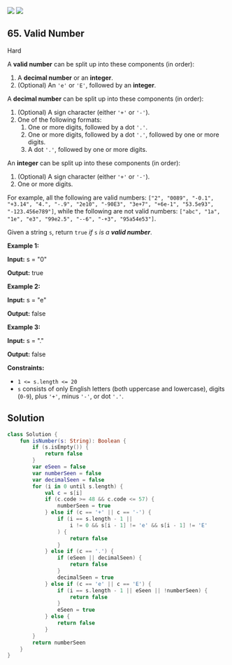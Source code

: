 [![](https://img.shields.io/github/stars/javadev/LeetCode-in-Kotlin?label=Stars&style=flat-square)](https://github.com/javadev/LeetCode-in-Kotlin)
[![](https://img.shields.io/github/forks/javadev/LeetCode-in-Kotlin?label=Fork%20me%20on%20GitHub%20&style=flat-square)](https://github.com/javadev/LeetCode-in-Kotlin/fork)

## 65\. Valid Number

Hard

A **valid number** can be split up into these components (in order):

1.  A **decimal number** or an **integer**.
2.  (Optional) An `'e'` or `'E'`, followed by an **integer**.

A **decimal number** can be split up into these components (in order):

1.  (Optional) A sign character (either `'+'` or `'-'`).
2.  One of the following formats:
    1.  One or more digits, followed by a dot `'.'`.
    2.  One or more digits, followed by a dot `'.'`, followed by one or more digits.
    3.  A dot `'.'`, followed by one or more digits.

An **integer** can be split up into these components (in order):

1.  (Optional) A sign character (either `'+'` or `'-'`).
2.  One or more digits.

For example, all the following are valid numbers: `["2", "0089", "-0.1", "+3.14", "4.", "-.9", "2e10", "-90E3", "3e+7", "+6e-1", "53.5e93", "-123.456e789"]`, while the following are not valid numbers: `["abc", "1a", "1e", "e3", "99e2.5", "--6", "-+3", "95a54e53"]`.

Given a string `s`, return `true` _if_ `s` _is a **valid number**_.

**Example 1:**

**Input:** s = "0"

**Output:** true

**Example 2:**

**Input:** s = "e"

**Output:** false

**Example 3:**

**Input:** s = "."

**Output:** false

**Constraints:**

*   `1 <= s.length <= 20`
*   `s` consists of only English letters (both uppercase and lowercase), digits (`0-9`), plus `'+'`, minus `'-'`, or dot `'.'`.

## Solution

```kotlin
class Solution {
    fun isNumber(s: String): Boolean {
        if (s.isEmpty()) {
            return false
        }
        var eSeen = false
        var numberSeen = false
        var decimalSeen = false
        for (i in 0 until s.length) {
            val c = s[i]
            if (c.code >= 48 && c.code <= 57) {
                numberSeen = true
            } else if (c == '+' || c == '-') {
                if (i == s.length - 1 ||
                    i != 0 && s[i - 1] != 'e' && s[i - 1] != 'E'
                ) {
                    return false
                }
            } else if (c == '.') {
                if (eSeen || decimalSeen) {
                    return false
                }
                decimalSeen = true
            } else if (c == 'e' || c == 'E') {
                if (i == s.length - 1 || eSeen || !numberSeen) {
                    return false
                }
                eSeen = true
            } else {
                return false
            }
        }
        return numberSeen
    }
}
```